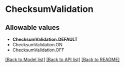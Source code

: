# ChecksumValidation


## Allowable values

* **ChecksumValidation.DEFAULT**
* ChecksumValidation.ON
* ChecksumValidation.OFF

[[Back to Model list]](../README.md#documentation-for-models) [[Back to API list]](../README.md#documentation-for-api-endpoints) [[Back to README]](../README.md)
